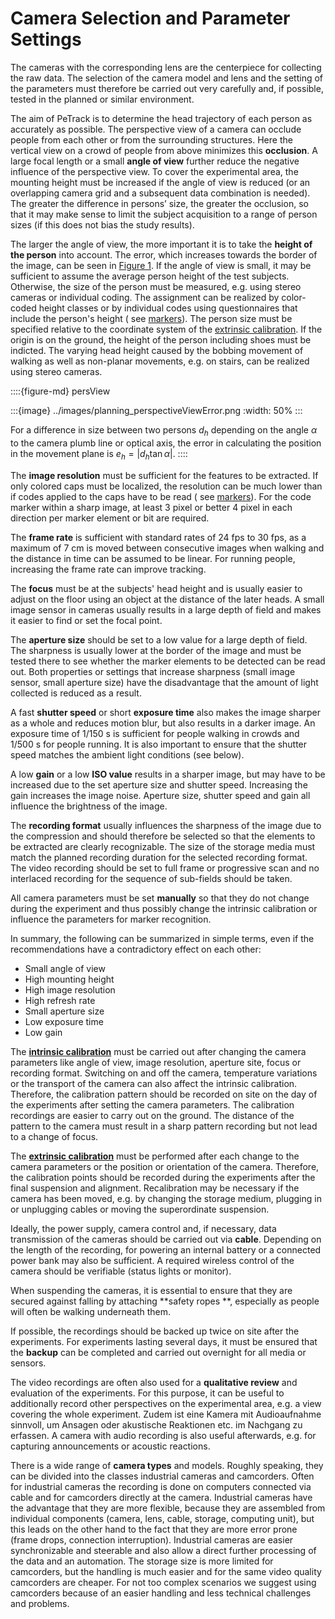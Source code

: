 # Camera Selection and Parameter Settings

The cameras with the corresponding lens are the centerpiece for collecting the raw data. The selection of the camera
model and lens and the setting of the parameters must therefore be carried out very carefully and, if possible, tested
in the planned or similar environment.

The aim of PeTrack is to determine the head trajectory of each person as accurately as possible. The perspective view of
a camera can occlude people from each other or from the surrounding structures. Here the vertical view on a crowd of
people from above minimizes this **occlusion**. A large focal length or a small **angle of view** further reduce the
negative influence of the perspective view. To cover the experimental area, the mounting height must be increased if the
angle of view is reduced (or an overlapping camera grid and a subsequent data combination is needed). The greater the
difference in persons’ size, the greater the occlusion, so that it may make sense to limit the subject acquisition to a
range of person sizes (if this does not bias the study results).

The larger the angle of view, the more important it is to take the **height of the person** into account. The error,
which increases towards the border of the image, can be seen in [Figure 1](#persView). If the angle of view is small, it
may be sufficient to assume the average person height of the test subjects. Otherwise, the size of the person must be
measured, e.g. using stereo cameras or individual coding. The assignment can be realized by color-coded height classes
or by individual codes using questionnaires that include the person's height (
see [markers](/recognition/recognition.md)). The person size must be specified relative to the coordinate system of
the [extrinsic calibration](/calibration/extrinsic_calibration.md). If the origin is on the ground, the height of the
person including shoes must be indicted. The varying head height caused by the bobbing movement of walking as well as
non-planar movements, e.g. on stairs, can be realized using stereo cameras.

::::{figure-md} persView

:::{image} ../images/planning_perspectiveViewError.png
:width: 50%
:::

For a difference in size between two persons $d_h$ depending on the angle $\alpha$ to the camera plumb line or optical
axis, the error in calculating the position in the movement plane is $e_h = |d_h\tan\alpha|$.
::::

The **image resolution** must be sufficient for the features to be extracted. If only colored caps must be localized,
the resolution can be much lower than if codes applied to the caps have to be read (
see [markers](/recognition/recognition.md)). For the code marker within a sharp image, at least 3 pixel or better 4
pixel in each direction per marker element or bit are required.

The **frame rate** is sufficient with standard rates of 24&#160;fps to 30&#160;fps, as a maximum of 7&#160;cm is moved
between consecutive images when walking and the distance in time can be assumed to be linear. For running people,
increasing the frame rate can improve tracking.

The **focus** must be at the subjects' head height and is usually easier to adjust on the floor using an object at the
distance of the later heads. A small image sensor in cameras usually results in a large depth of field and makes it
easier to find or set the focal point.

The **aperture size** should be set to a low value for a large depth of field. The sharpness is usually lower at the
border of the image and must be tested there to see whether the marker elements to be detected can be read out. Both
properties or settings that increase sharpness (small image sensor, small aperture size) have the disadvantage that the
amount of light collected is reduced as a result.

A fast **shutter speed** or short **exposure time** also makes the image sharper as a whole and reduces motion blur, but
also results in a darker image. An exposure time of 1/150&#160;s is sufficient for people walking in crowds and
1/500&#160;s for people running. It is also important to ensure that the shutter speed matches the ambient light
conditions (see below).

A low **gain** or a low **ISO value** results in a sharper image, but may have to be increased due to the set aperture
size and shutter speed. Increasing the gain increases the image noise. Aperture size, shutter speed and gain all
influence the brightness of the image.

The **recording format** usually influences the sharpness of the image due to the compression and should therefore be
selected so that the elements to be extracted are clearly recognizable. The size of the storage media must match the
planned recording duration for the selected recording format. The video recording should be set to full frame or
progressive scan and no interlaced recording for the sequence of sub-fields should be taken.

All camera parameters must be set **manually** so that they do not change during the experiment and thus possibly change
the intrinsic calibration or influence the parameters for marker recognition.

In summary, the following can be summarized in simple terms, even if the recommendations have a contradictory effect on
each other:

- Small angle of view
- High mounting height
- High image resolution
- High refresh rate
- Small aperture size
- Low exposure time
- Low gain

The **[intrinsic calibration](calibration.md)** must be carried out after changing the camera parameters like angle of
view, image resolution, aperture site, focus or recording format. Switching on and off the camera, temperature
variations or the transport of the camera can also affect the intrinsic calibration. Therefore, the calibration pattern
should be recorded on site on the day of the experiments after setting the camera parameters. The calibration recordings
are easier to carry out on the ground. The distance of the pattern to the camera must result in a sharp pattern
recording but not lead to a change of focus.

The **[extrinsic calibration](calibration.md)** must be performed after each change to the camera parameters or the
position or orientation of the camera. Therefore, the calibration points should be recorded during the experiments after
the final suspension and alignment. Recalibration may be necessary if the camera has been moved, e.g. by changing the
storage medium, plugging in or unplugging cables or moving the superordinate suspension.

Ideally, the power supply, camera control and, if necessary, data transmission of the cameras should be carried out via
**cable**. Depending on the length of the recording, for powering an internal battery or a connected power bank may also
be sufficient. A required wireless control of the camera should be verifiable (status lights or monitor).

When suspending the cameras, it is essential to ensure that they are secured against falling by attaching **safety ropes
**, especially as people will often be walking underneath them.

If possible, the recordings should be backed up twice on site after the experiments. For experiments lasting several
days, it must be ensured that the **backup** can be completed and carried out overnight for all media or sensors.

The video recordings are often also used for a **qualitative review** and evaluation of the experiments. For this
purpose, it can be useful to additionally record other perspectives on the experimental area, e.g. a view covering the
whole experiment. Zudem ist eine Kamera mit Audioaufnahme sinnvoll, um Ansagen oder akustische Reaktionen etc. im
Nachgang zu erfassen. A camera with audio recording is also useful afterwards, e.g. for capturing announcements or
acoustic reactions.

There is a wide range of **camera types** and models. Roughly speaking, they can be divided into the classes industrial
cameras and camcorders. Often for industrial cameras the recording is done on computers connected via cable and for
camcorders directly at the camera. Industrial cameras have the advantage that they are more flexible, because they are
assembled from individual components (camera, lens, cable, storage, computing unit), but this leads on the other hand to
the fact that they are more error prone (frame drops, connection interruption). Industrial cameras are easier
synchronizable and steerable and also allow a direct further processing of the data and an automation. The storage size
is more limited for camcorders, but the handling is much easier and for the same video quality camcorders are cheaper.
For not too complex scenarios we suggest using camcorders because of an easier handling and less technical challenges
and problems.